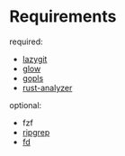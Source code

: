 # Requirements

required:
* [lazygit](https://github.com/jesseduffield/lazygit)
* [glow](https://github.com/charmbracelet/glow)
* [gopls](https://github.com/golang/tools/tree/master/gopls)
* [rust-analyzer](https://rust-analyzer.github.io/manual.html#installation)

optional:
* fzf
* [ripgrep](https://github.com/BurntSushi/ripgrep)
* [fd](https://github.com/sharkdp/fd)
